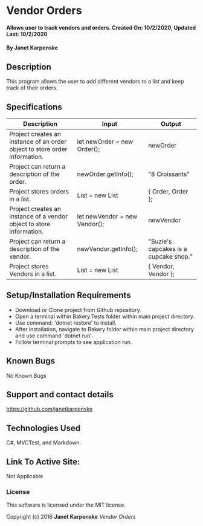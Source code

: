 # Vendor Orders

#### Allows user to track vendors and orders. Created On: 10/2/2020, Updated Last: 10/2/2020

#### By Janet Karpenske

## Description

This program allows the user to add different vendors to a list and keep track of their orders.

## Specifications
| Description | Input | Output |
|-------------|---------------|--------|
| Project creates an instance of an order object to store order information. | let newOrder = new Order(); | newOrder |
| Project can return a description of the order. | newOrder.getInfo(); | "8 Croissants" |
| Project stores orders in a list. | List<Order> = new List<Order> | { Order, Order }; |
| Project creates an instance of a vendor object to store information. | let newVendor = new Vendor(); | newVendor |
| Project can return a description of the vendor. | newVendor.getInfo(); | "Suzie's capcakes is a cupcake shop." |
| Project stores Vendors in a list. | List<Vendor> = new List<Vendor> | { Vendor, Vendor }; |

## Setup/Installation Requirements

* Download or Clone project from Github repository.
* Open a terminal within Bakery.Tests folder within main project directory.
* Use command: 'dotnet restore' to install.
* After installation, navigate to Bakery folder within main project directory and use command 'dotnet run'. 
* Follow terminal prompts to see application run.

## Known Bugs

No Known Bugs

## Support and contact details

https://github.com/janetkarpenske

## Technologies Used

C#, MVCTest, and Markdown.

## Link To Active Site:
Not Applicable

### License

This software is licensed under the MIT license.

Copyright (c) 2016 **Janet Karpenske** _Vendor Orders_